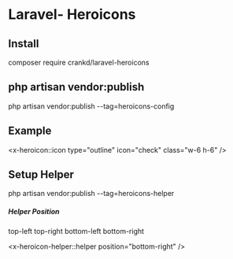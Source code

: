 # Laravel- Heroicons

## Install

composer require crankd/laravel-heroicons

## php artisan vendor:publish

php artisan vendor:publish --tag=heroicons-config

## Example

<x-heroicon::icon type="outline" icon="check" class="w-6 h-6" />

## Setup Helper

php artisan vendor:publish --tag=heroicons-helper

##### Helper Position

top-left
top-right
bottom-left
bottom-right

<x-heroicon-helper::helper position="bottom-right" />

<script src="{{ asset('crankd/laravel-heroicons/helper.js') }}"></script>
